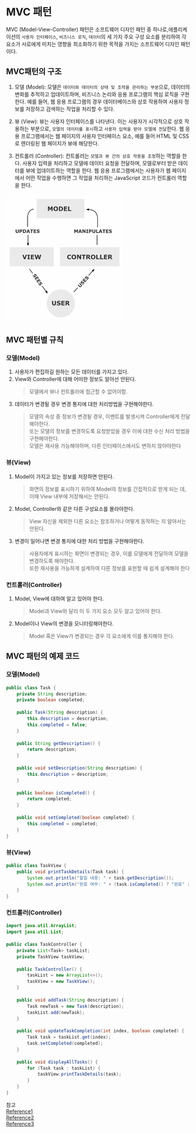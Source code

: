 # MVC 패턴
MVC (Model-View-Controller) 패턴은 소프트웨어 디자인 패턴 중 하나로,애플리케이션의 `사용자 인터페이스`, `비즈니스 로직`, `데이터`의 세 가지 주요 구성 요소를 분리하여 각 요소가 서로에게 미치는 영향을 최소화하기 위한 목적을 가지는 소프트웨어 디자인 패턴이다.

## MVC패턴의 구조
1. 모델 (Model): 모델은 `데이터와 데이터의 상태 및 조작을 관리하는 부분`으로, 데이터의 변화를 추적하고 업데이트하며, 비즈니스 논리와 응용 프로그램의 핵심 로직을 구현한다. 예를 들어, 웹 응용 프로그램의 경우 데이터베이스와 상호 작용하여 사용자 정보를 저장하고 검색하는 작업을 처리할 수 있다.

2. 뷰 (View): 뷰는 사용자 인터페이스를 나타낸다. 이는 사용자가 시각적으로 상호 작용하는 부분으로, `모델의 데이터를 표시`하고 `사용자 입력을 받아 모델에 전달`한다. 웹 응용 프로그램에서는 웹 페이지의 사용자 인터페이스 요소, 예를 들어 HTML 및 CSS로 렌더링된 웹 페이지가 뷰에 해당한다.

3. 컨트롤러 (Controller): 컨트롤러는 `모델과 뷰 간의 상호 작용을 조정`하는 역할을 한다. 사용자 입력을 처리하고 모델에 데이터 요청을 전달하며, 모델로부터 받은 데이터를 뷰에 업데이트하는 역할을 한다. 웹 응용 프로그램에서는 사용자가 웹 페이지에서 어떤 작업을 수행하면 그 작업을 처리하는 JavaScript 코드가 컨트롤러 역할을 한다.

![MVC패턴](img/MVC패턴.png)  

## MVC 패턴별 규칙
### 모델(Model)
1. 사용자가 편집하길 원하는 모든 데이터를 가지고 있다.
2. View와 Controller에 대해 어떠한 정보도 알아선 안된다.
    > 모델에서 뷰나 컨트롤러에 접근할 수 없어야함.
3. 데이터가 변경될 경우 변경 통지에 대한 처리방법을 구현해야한다.
    > 모델의 속성 중 정보가 변경될 경우, 이벤트를 발생시켜 Controller에게 전달해야한다.  
    > 또는 모델의 정보를 변경하도록 요청받았을 경우 이에 대한 수신 처리 방법을 구현해야한다.  
    > 모델은 재사용 가능해야하며, 다른 인터페이스에서도 변하지 않아야한다

### 뷰(View)
1. Model이 가지고 있는 정보를 저장하면 안된다.
    > 화면의 정보를 표시하기 위하여 Model의 정보를 간접적으로 받게 되는 데, 이때 View 내부에 저장해서는 안된다.
2. Model, Controller와 같은 다른 구성요소를 몰라야한다.
    >  View 자신을 제외한 다른 요소는 참조하거나 어떻게 동작하는 지 알아서는 안된다.
3. 변경이 일어나면 변경 통지에 대한 처리 방법을 구현해야한다.
    > 사용자에게 표시하는 화면이 변경되는 경우, 이를 모델에게 전달하여 모델을 변경하도록 해야한다.  
    > 또한 재사용을 가능하게 설계하여 다른 정보를 표현할 때 쉽게 설계해야 한다

### 컨트롤러(Controller)
1.  Model, View에 대하여 알고 있어야 한다.
    > Model과 View와 달리 이 두 가지 요소 모두 알고 있어야 한다.
2.  Model이나 View의 변경을 모니터링해야한다.
    > Model 혹은 View가 변경되는 경우 각 요소에게 이를 통지해야 한다.

## MVC 패턴의 예제 코드
### 모델(Model)
``` java
public class Task {
    private String description;
    private boolean completed;

    public Task(String description) {
        this.description = description;
        this.completed = false;
    }

    public String getDescription() {
        return description;
    }

    public void setDescription(String description) {
        this.description = description;
    }

    public boolean isCompleted() {
        return completed;
    }

    public void setCompleted(boolean completed) {
        this.completed = completed;
    }
}
```

### 뷰(View)
``` java
public class TaskView {
    public void printTaskDetails(Task task) {
        System.out.println("할일 내용: " + task.getDescription());
        System.out.println("완료 여부: " + (task.isCompleted() ? "완료" : "미완료"));
    }
}
```

### 컨트롤러(Controller)
``` java
import java.util.ArrayList;
import java.util.List;

public class TaskController {
    private List<Task> taskList;
    private TaskView taskView;

    public TaskController() {
        taskList = new ArrayList<>();
        taskView = new TaskView();
    }

    public void addTask(String description) {
        Task newTask = new Task(description);
        taskList.add(newTask);
    }

    public void updateTaskCompletion(int index, boolean completed) {
        Task task = taskList.get(index);
        task.setCompleted(completed);
    }

    public void displayAllTasks() {
        for (Task task : taskList) {
            taskView.printTaskDetails(task);
        }
    }
}
```

참고  
[Reference1](https://opentutorials.org/course/697/3828)  
[Reference2](https://developer.mozilla.org/ko/docs/Glossary/MVC)  
[Reference3](https://pomo0703.tistory.com/7)

